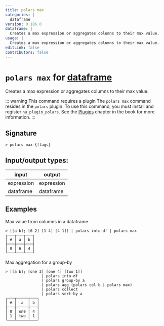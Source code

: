 ```yaml
---
title: polars max
categories: |
  dataframe
version: 0.106.0
dataframe: |
  Creates a max expression or aggregates columns to their max value.
usage: |
  Creates a max expression or aggregates columns to their max value.
editLink: false
contributors: false
---
```

<!-- This file is automatically generated. Please edit the command in https://github.com/nushell/nushell instead. -->

# `polars max` for [dataframe](/commands/categories/dataframe.md)

<div class='command-title'>Creates a max expression or aggregates columns to their max value.</div>

::: warning This command requires a plugin
The `polars max` command resides in the `polars` plugin.
To use this command, you must install and register `nu_plugin_polars`.
See the [Plugins](/book/plugins.html) chapter in the book for more information.
:::


## Signature

```> polars max {flags} ```


## Input/output types:

| input      | output     |
| ---------- | ---------- |
| expression | expression |
| dataframe  | dataframe  |
## Examples

Max value from columns in a dataframe
```nu
> [[a b]; [6 2] [1 4] [4 1]] | polars into-df | polars max
╭───┬───┬───╮
│ # │ a │ b │
├───┼───┼───┤
│ 0 │ 6 │ 4 │
╰───┴───┴───╯

```

Max aggregation for a group-by
```nu
> [[a b]; [one 2] [one 4] [two 1]]
                | polars into-df
                | polars group-by a
                | polars agg (polars col b | polars max)
                | polars collect
                | polars sort-by a
╭───┬─────┬───╮
│ # │  a  │ b │
├───┼─────┼───┤
│ 0 │ one │ 4 │
│ 1 │ two │ 1 │
╰───┴─────┴───╯

```
